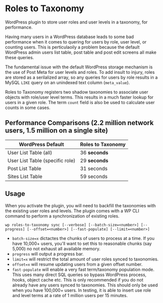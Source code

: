 # Roles to Taxonomy

WordPress plugin to store user roles and user levels in a taxonomy, for performance.

Having many users in a WordPress database leads to some bad performance when it comes to quering for users by role, user level, or counting users. This is perticulaoily a problem because the default WordPress admin users list table, post table and post edit screens all make these queries.

The fundamental issue with the default WordPress storage mechanism is the use of Post Meta for user levels and roles. To add insult to injury, roles are stored as a serilalized array, so any queries for users by role results in a MySQL `LIKE` query on an unindexed text column (`meta_value`).

Roles to Taxonomy registers two shadow taxonomies to associate user objects with role/user level terms. This results in a much faster lookup for  users in a given role. The term `count` field is also be used to calculate user counts in some cases.

## Performance Comparisons (2.2 million network users, 1.5 million on a single site)

|WordPress Default|Roles to Taxonomy|
|---|---|
|User List Table (all)|36 **seconds**|7 milliseconds|
|User List Table (specific role)|29 **seconds**|5 milliseconds|
|Post List Table|31 seconds|2 seconds|
|Sites List Table|59 seconds|4.3 seconds|

## Usage

When you activate the plugin, you will need to backfill the taxonomies with the existing user roles and levels. The plugin comes with a WP CLI command to perform a synchronization of existing roles.

```
wp roles-to-taxonomy sync [--verbose] [--batch-size=<number>] [--progress] [--offset=<number>] [--fast-populate] [--limit=<number>]
```

- `batch-size=x` dictactes the chunks of users to process at a time. If you have 10,000+ users, you'll want to set this to reasonable chunks (say 5,000) no not exhaust all available memory.
- `progress` will output a progress bar.
- `limit=x` will restrict the total amount of user roles synced to taxonomies.
- `offset=x` will resume updating users from a given offset number.
- `fast-populate` will enable a very fast term/taxonomy population mode. This uses many direct SQL queries so bypass WordPress process, hooks, object cache etc. This is only recommended if you do not already have any users synced to taxonomies. This should only be used when you have 100,000+ users. In testing, it is able to insert use role and level terms at a rate of 1 million users per 15 minutes.

